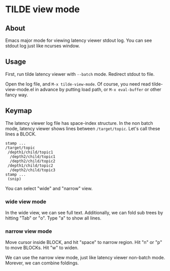 # TILDE view mode

## About

Emacs major mode for viewing latency viewer stdout log.
You can see stdout log just like ncurses window.

## Usage

First, run tilde latency viewer with `--batch` mode.
Redirect stdout to file.

Open the log file, and `M-x tilde-view-mode`.
Of course, you need read tilde-view-mode.el in advance
by putting load path, or `M-x eval-buffer` or other fancy way.

## Keymap

The latency viewer log file has space-index structure.
In the non batch mode, latency viewer shows lines between `/target/topic`.
Let's call these lines a BLOCK.

```text
stamp ...
/target/topic
 /depth1/child/topic1
  /depth2/child/topic1
  /depth2/child/topic2
 /depth1/child/topic2
  /depth2/child/topic3
stamp ...
 (snip)
```

You can select "wide" and "narrow" view.

### wide view mode

In the wide view, we can see full text.
Additionally, we can fold sub trees by hitting "Tab" or "o".
Type "a" to show all lines.

### narrow view mode

Move cursor inside BLOCK, and hit "space" to narrow region.
Hit "n" or "p" to move BLOCKs.
Hit "w" to widen.

We can use the narrow view mode, just like latency viewer non-batch mode.
Morever, we can combine foldings.
